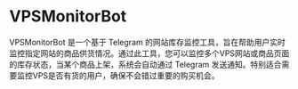 # VPSMonitorBot
VPSMonitorBot 是一个基于 Telegram 的网站库存监控工具，旨在帮助用户实时监控指定网站的商品供货情况。通过此工具，您可以监控多个VPS网站或商品页面的库存状态，当某个商品上架，系统会自动通过 Telegram 发送通知。特别适合需要监控VPS是否有货的用户，确保不会错过重要的购买机会。
